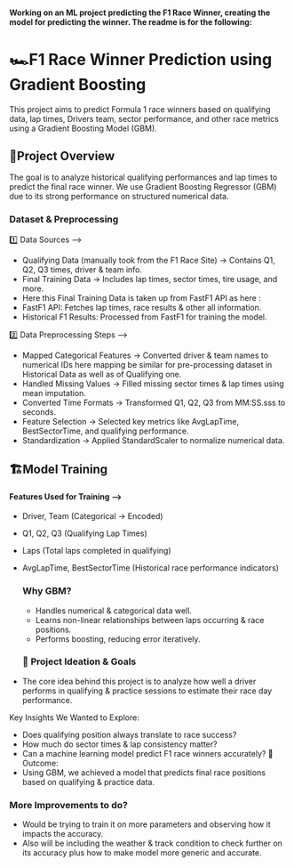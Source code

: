 #### Working on an ML project predicting the F1 Race Winner, creating the model for predicting the winner. The readme is for the following:





# 🏎️F1 Race Winner Prediction using Gradient Boosting
This project aims to predict Formula 1 race winners based on qualifying data, lap times, Drivers team, sector performance, and other race metrics using a Gradient Boosting Model (GBM).

## 🚀Project Overview
The goal is to analyze historical qualifying performances and lap times to predict the final race winner. We use Gradient Boosting Regressor (GBM) due to its strong performance on structured numerical data.

### Dataset & Preprocessing
1️⃣ Data Sources -->
- Qualifying Data (manually took from the F1 Race Site) → Contains Q1, Q2, Q3 times, driver & team info.
- Final Training Data → Includes lap times, sector times, tire usage, and more.
- Here this Final Training Data is taken up from FastF1 API as here :
- FastF1 API: Fetches lap times, race results & other all information.
- Historical F1 Results: Processed from FastF1 for training the model. 

2️⃣ Data Preprocessing Steps -->
- Mapped Categorical Features → Converted driver & team names to numerical IDs here mapping be similar for pre-processing dataset in Historical Data as well as of Qualifying one.
- Handled Missing Values → Filled missing sector times & lap times using mean imputation.
- Converted Time Formats → Transformed Q1, Q2, Q3 from MM:SS.sss to seconds.
- Feature Selection → Selected key metrics like AvgLapTime, BestSectorTime, and qualifying performance.
- Standardization → Applied StandardScaler to normalize numerical data.

## 🏗️Model Training
#### Features Used for Training -->
- Driver, Team (Categorical → Encoded)
- Q1, Q2, Q3 (Qualifying Lap Times)
- Laps (Total laps completed in qualifying)
- AvgLapTime, BestSectorTime (Historical race performance indicators)

  ### Why GBM?
  - Handles numerical & categorical data well.
  - Learns non-linear relationships between laps occurring & race positions.
  - Performs boosting, reducing error iteratively.
 
  ### 🎯 Project Ideation & Goals
- The core idea behind this project is to analyze how well a driver performs in qualifying & practice sessions to estimate their race day performance.

Key Insights We Wanted to Explore:
- Does qualifying position always translate to race success?
- How much do sector times & lap consistency matter?
- Can a machine learning model predict F1 race winners accurately?
📌 Outcome:
- Using GBM, we achieved a model that predicts final race positions based on qualifying & practice data.

### More Improvements to do?
 - Would be trying to train it on more parameters and observing how it impacts the accuracy.
  - Also will be including the weather & track condition to check further on its accuracy plus how to make model more generic and accurate.
